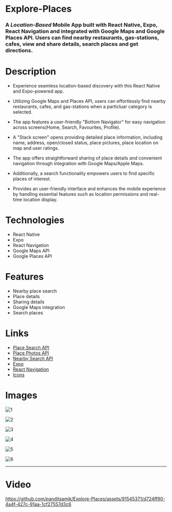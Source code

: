 # Explore-Places

### A *Location-Based* Mobile App built with **React Native**, **Expo**, **React Navigation** and integrated with **Google Maps** and **Google Places API**. Users can find nearby restaurants, gas-stations, cafes, view and share details, search places and get directions.

# Description

- Experience seamless location-based discovery with this React Native and Expo-powered app. 

- Utilizing Google Maps and Places API, users can effortlessly find nearby restaurants, cafes, and gas-stations when a particluar category is selected. 

- The app features a user-friendly "Bottom Navigator" for easy navigation across screens(Home, Search, Favourites, Profile).

- A "Stack screen" opens providing detailed place information, including name, address, open/closed status, place pictures, place location on map and user ratings. 

- The app offers straightforward sharing of place details and convenient navigation through integration with Google Maps/Apple Maps. 

- Additionally, a search functionality empowers users to find specific places of interest. 

- Provides an user-friendly interface and enhances the mobile experience by handling essential features such as location permissions and real-time location display.

# Technologies
- React Native
- Expo
- React Navigation
- Google Maps API
- Google Places API

# Features
- Nearby place search
- Place details
- Sharing details
- Google Maps integration
- Search places

# Links
- [Place Search API](https://developers.google.com/maps/documentation/places/web-service/search)
- [Place Photos API](https://developers.google.com/maps/documentation/places/web-service/photos)
- [Nearby Search API](https://developers.google.com/maps/documentation/places/web-service/search-nearby)
- [Expo](https://expo.dev/)
- [React Navigation](https://reactnavigation.org/)
- [Icons](https://icons.expo.fyi/Index)

# Images

![1](https://github.com/panditsamik/Explore-Places/assets/91545371/bd030ad3-e7a0-4351-891a-67cc577ec443)


![2](https://github.com/panditsamik/Explore-Places/assets/91545371/f7013269-b6d0-4308-9141-14c697e14d46)


![3](https://github.com/panditsamik/Explore-Places/assets/91545371/4c323177-46ce-4c7e-98bc-b122505e0645)


![4](https://github.com/panditsamik/Explore-Places/assets/91545371/90691de0-7c4f-45dd-9f99-ce14bb4f353f)


![5](https://github.com/panditsamik/Explore-Places/assets/91545371/de74cd2a-5b63-4c6e-afdd-a9f142502552)


![6](https://github.com/panditsamik/Explore-Places/assets/91545371/ba90ddb5-0f0c-4145-83a7-43875ef2e18c)

---

# Video

https://github.com/panditsamik/Explore-Places/assets/91545371/d724ff90-4a4f-427c-91aa-1cf27557d3c6





